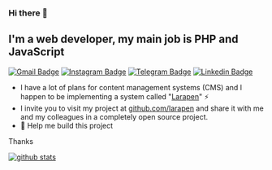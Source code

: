 ### Hi there 👋

## I'm a web developer, my main job is PHP and JavaScript

[![Gmail Badge](https://img.shields.io/badge/-majeedmohammadian@gmail.com-c14438?style=flat&logo=Gmail&logoColor=white&link=mailto:majeedmohammadian@gmail.com)](mailto:majeedmohammadian@gmail.com)
[![Instagram Badge](https://img.shields.io/badge/Instagram-3f729b?style=flat&logo=instagram&logoColor=white&link=https://instagram.com/majeedmohammadian/)](https://instagram.com/majeedmohammadian/)
[![Telegram Badge](https://img.shields.io/badge/-Telegram-blue?style=flat&logo=telegram&logoColor=white&link=https://t.me/majeed21/)](https://t.me/majeed21/)
[![Linkedin Badge](https://img.shields.io/badge/-Linkedin-0072b1?style=flat&logo=Linkedin&logoColor=white&link=https://linkedin.com/in/majeed-mohammadian-58ba815b/)](https://linkedin.com/in/majeed-mohammadian-58ba815b/)

- I have a lot of plans for content management systems (CMS) and I happen to be implementing a system called "[Larapen](https://github.com/larapen/larapen)" ⚡
- I invite you to visit my project at [github.com/larapen](https://github.com/larapen/larapen) and share it with me and my colleagues in a completely open source project.
- 🤔 Help me build this project

Thanks

[![github stats](https://github-readme-stats.vercel.app/api?username=majeed21&show_icons=true)](https://github.com/anuraghazra/github-readme-stats)